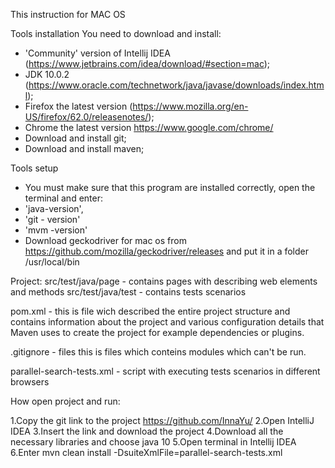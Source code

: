 This instruction for MAC OS

Tools installation
You need to download and install:
 - 'Community' version of Intellij IDEA (https://www.jetbrains.com/idea/download/#section=mac);
 - JDK 10.0.2 (https://www.oracle.com/technetwork/java/javase/downloads/index.html);
 - Firefox  the latest version (https://www.mozilla.org/en-US/firefox/62.0/releasenotes/);
 - Chrome the latest version https://www.google.com/chrome/
 - Download and install git;
 - Download and install maven;


Tools setup
- You must make sure that this program are installed correctly, open the terminal and enter:
- 'java-version',
- 'git - version'
- 'mvm -version'
- Download geckodriver for mac os from https://github.com/mozilla/geckodriver/releases and put it in a folder /usr/local/bin

Project:
src/test/java/page - contains pages with describing web elements and methods
src/test/java/test - contains tests scenarios

pom.xml - this is file wich described the entire project structure and contains information about the project and various configuration details that Maven uses to create the project for example dependencies or plugins.

.gitignore - files this is files which conteins modules which can't be run.

parallel-search-tests.xml - script with executing tests  scenarios in different browsers

How open project and run:

1.Copy the git link to the project https://github.com/InnaYu/
2.Open IntelliJ IDEA
3.Insert the link and download the project
4.Download all the necessary libraries and choose java 10
5.Open terminal in Intellij IDEA
6.Enter mvn clean install -DsuiteXmlFile=parallel-search-tests.xml
